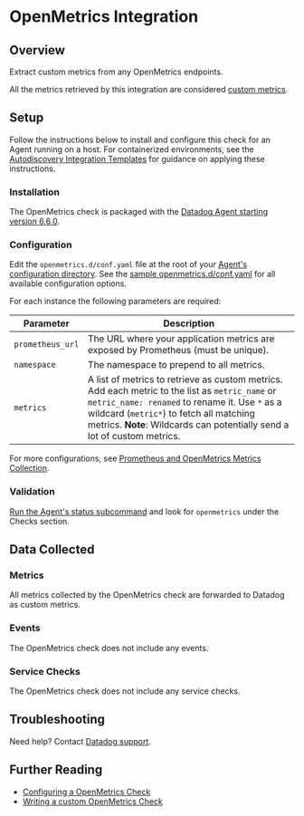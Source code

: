 # OpenMetrics Integration

## Overview

Extract custom metrics from any OpenMetrics endpoints.

<div class="alert alert-warning">All the metrics retrieved by this integration are considered <a href="https://docs.datadoghq.com/developers/metrics/custom_metrics">custom metrics</a>.</div>

## Setup

Follow the instructions below to install and configure this check for an Agent running on a host. For containerized environments, see the [Autodiscovery Integration Templates][2] for guidance on applying these instructions.

### Installation

The OpenMetrics check is packaged with the [Datadog Agent starting version 6.6.0][3].

### Configuration

Edit the `openmetrics.d/conf.yaml` file at the root of your [Agent's configuration directory][4]. See the [sample openmetrics.d/conf.yaml][5] for all available configuration options.

For each instance the following parameters are required:

| Parameter        | Description                                                                                                                                                                                                                                                              |
|------------------|--------------------------------------------------------------------------------------------------------------------------------------------------------------------------------------------------------------------------------------------------------------------------|
| `prometheus_url` | The URL where your application metrics are exposed by Prometheus (must be unique).                                                                                                                                                                                       |
| `namespace`      | The namespace to prepend to all metrics.                                                                                                                                                                                                                                 |
| `metrics`        | A list of metrics to retrieve as custom metrics. Add each metric to the list as `metric_name` or `metric_name: renamed` to rename it. Use `*` as a wildcard (`metric*`) to fetch all matching metrics. **Note**: Wildcards can potentially send a lot of custom metrics. |

For more configurations, see [Prometheus and OpenMetrics Metrics Collection][10].

### Validation

[Run the Agent's status subcommand][6] and look for `openmetrics` under the Checks section.

## Data Collected
### Metrics

All metrics collected by the OpenMetrics check are forwarded to Datadog as custom metrics.

### Events

The OpenMetrics check does not include any events.

### Service Checks

The OpenMetrics check does not include any service checks.

## Troubleshooting

Need help? Contact [Datadog support][7].

## Further Reading

* [Configuring a OpenMetrics Check][8]
* [Writing a custom OpenMetrics Check][9]

[2]: https://docs.datadoghq.com/agent/autodiscovery/integrations
[3]: https://docs.datadoghq.com/getting_started/integrations/prometheus/?tab=docker#configuration
[4]: https://docs.datadoghq.com/agent/guide/agent-configuration-files/#agent-configuration-directory
[5]: https://github.com/DataDog/integrations-core/blob/master/openmetrics/datadog_checks/openmetrics/data/conf.yaml.example
[6]: https://docs.datadoghq.com/agent/guide/agent-commands/#agent-status-and-information
[7]: https://docs.datadoghq.com/help
[8]: https://docs.datadoghq.com/agent/openmetrics
[9]: https://docs.datadoghq.com/developers/openmetrics
[10]: https://docs.datadoghq.com/getting_started/integrations/prometheus
